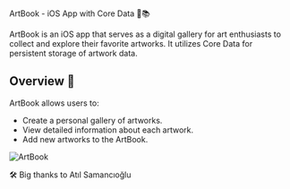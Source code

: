 ArtBook - iOS App with Core Data 🎨📚

ArtBook is an iOS app that serves as a digital gallery for art enthusiasts to collect and explore their favorite artworks. It utilizes Core Data for persistent storage of artwork data.

## Overview 🚀

ArtBook allows users to:
- Create a personal gallery of artworks.
- View detailed information about each artwork.
- Add new artworks to the ArtBook.


![ArtBook](https://github.com/nigarixx/TheAvengers/assets/105124936/0865668b-2d55-4c9a-8b1d-6563425daa1a)


🛠️ Big thanks to Atıl Samancıoğlu
